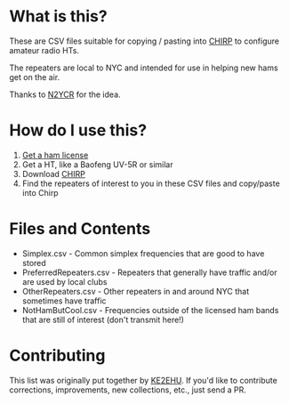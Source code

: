 # What is this?

These are CSV files suitable for copying / pasting into [CHIRP](https://chirpmyradio.com)
to configure amateur radio HTs.

The repeaters are local to NYC and intended for use in helping new hams get on the air.

Thanks to [N2YCR](https://wiki.nycresistor.com/wiki/Ham_Radio) for the idea.

# How do I use this?

1. [Get a ham license](https://wiki.nycresistor.com/wiki/Ham_Radio#Getting_licensed)
2. Get a HT, like a Baofeng UV-5R or similar
3. Download [CHIRP](https://chirpmyradio.com)
4. Find the repeaters of interest to you in these CSV files and copy/paste into Chirp

# Files and Contents

* Simplex.csv - Common simplex frequencies that are good to have stored
* PreferredRepeaters.csv - Repeaters that generally have traffic and/or are used by local clubs
* OtherRepeaters.csv - Other repeaters in and around NYC that sometimes have traffic
* NotHamButCool.csv - Frequencies outside of the licensed ham bands that are still of interest (don't transmit here!)

# Contributing

This list was originally put together by [KE2EHU](https://ke2ehu.com). If you'd like to contribute corrections,
improvements, new collections, etc., just send a PR.
